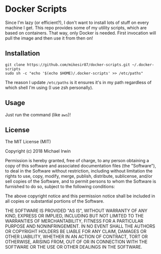 # Docker Scripts

Since I'm lazy (or efficient?), I don't want to install lots of stuff on every machine I get. This repo provides some of my utility scripts, which are based on containers. That way, only Docker is needed. First invocation will pull the image and then use it from then on!

## Installation

```
git clone https://github.com/mikesir87/docker-scripts.git ~/.docker-scripts
sudo sh -c "echo '$(echo $HOME)/.docker-scripts' >> /etc/paths"
```

The reason I update `/etc/paths` is it ensures it's in my path regardless of which shell I'm using (I use zsh personally).

## Usage

Just run the command (like `aws`)!

## License

The MIT License (MIT)

Copyright (c) 2018 Michael Irwin

Permission is hereby granted, free of charge, to any person obtaining a copy of this software and associated documentation files (the "Software"), to deal in the Software without restriction, including without limitation the rights to use, copy, modify, merge, publish, distribute, sublicense, and/or sell copies of the Software, and to permit persons to whom the Software is furnished to do so, subject to the following conditions:

The above copyright notice and this permission notice shall be included in all copies or substantial portions of the Software.

THE SOFTWARE IS PROVIDED "AS IS", WITHOUT WARRANTY OF ANY KIND, EXPRESS OR IMPLIED, INCLUDING BUT NOT LIMITED TO THE WARRANTIES OF MERCHANTABILITY, FITNESS FOR A PARTICULAR PURPOSE AND NONINFRINGEMENT. IN NO EVENT SHALL THE AUTHORS OR COPYRIGHT HOLDERS BE LIABLE FOR ANY CLAIM, DAMAGES OR OTHER LIABILITY, WHETHER IN AN ACTION OF CONTRACT, TORT OR OTHERWISE, ARISING FROM, OUT OF OR IN CONNECTION WITH THE SOFTWARE OR THE USE OR OTHER DEALINGS IN THE SOFTWARE.
